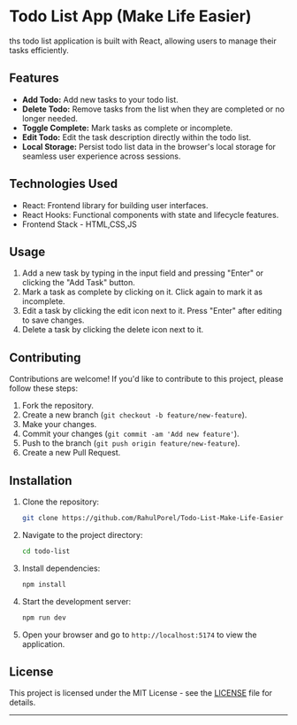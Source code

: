 # Todo List App (Make Life Easier)

ths todo list application is built with React, allowing users to manage their tasks efficiently.

## Features

- **Add Todo:** Add new tasks to your todo list.
- **Delete Todo:** Remove tasks from the list when they are completed or no longer needed.
- **Toggle Complete:** Mark tasks as complete or incomplete.
- **Edit Todo:** Edit the task description directly within the todo list.
- **Local Storage:** Persist todo list data in the browser's local storage for seamless user experience across sessions.    

## Technologies Used

- React: Frontend library for building user interfaces.
- React Hooks: Functional components with state and lifecycle features.
- Frontend Stack - HTML,CSS,JS

## Usage

1. Add a new task by typing in the input field and pressing "Enter" or clicking the "Add Task" button.
2. Mark a task as complete by clicking on it. Click again to mark it as incomplete.
3. Edit a task by clicking the edit icon next to it. Press "Enter" after editing to save changes.
4. Delete a task by clicking the delete icon next to it.

## Contributing

Contributions are welcome! If you'd like to contribute to this project, please follow these steps:

1. Fork the repository.
2. Create a new branch (`git checkout -b feature/new-feature`).
3. Make your changes.
4. Commit your changes (`git commit -am 'Add new feature'`).
5. Push to the branch (`git push origin feature/new-feature`).
6. Create a new Pull Request.

## Installation

1. Clone the repository:

   ```bash
   git clone https://github.com/RahulPorel/Todo-List-Make-Life-Easier
   ```

2. Navigate to the project directory:

   ```bash
   cd todo-list
   ```

3. Install dependencies:

   ```bash
   npm install
   ```

4. Start the development server:

   ```bash
   npm run dev
   ```

5. Open your browser and go to `http://localhost:5174` to view the application.

## License

This project is licensed under the MIT License - see the [LICENSE](LICENSE) file for details.

---
